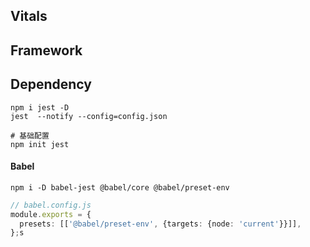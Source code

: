 ## Vitals

## Framework

## Dependency

```shell
npm i jest -D
jest  --notify --config=config.json
```

```shell
# 基础配置
npm init jest
```

#### Babel

```shell
npm i -D babel-jest @babel/core @babel/preset-env
```

```ts
// babel.config.js
module.exports = {
  presets: [['@babel/preset-env', {targets: {node: 'current'}}]],
};s
```

